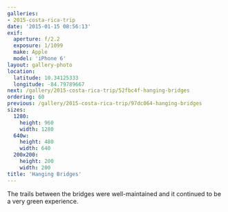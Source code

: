 ```yaml
---
galleries:
- 2015-costa-rica-trip
date: '2015-01-15 08:56:13'
exif:
  aperture: f/2.2
  exposure: 1/1099
  make: Apple
  model: 'iPhone 6'
layout: gallery-photo
location:
  latitude: 10.34125333
  longitude: -84.79789667
next: /gallery/2015-costa-rica-trip/52fbc4f-hanging-bridges
ordering: 60
previous: /gallery/2015-costa-rica-trip/97dc064-hanging-bridges
sizes:
  1280:
    height: 960
    width: 1280
  640w:
    height: 480
    width: 640
  200x200:
    height: 200
    width: 200
title: 'Hanging Bridges'
---
```


The trails between the bridges were well-maintained and it continued to be a very green experience.
